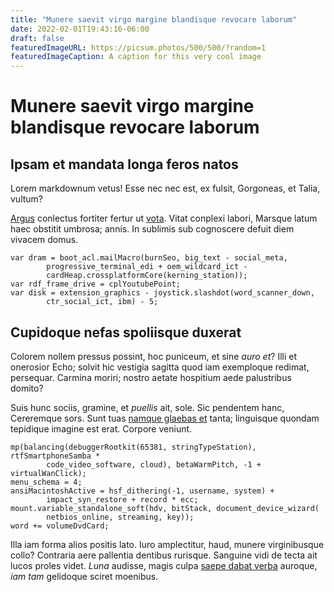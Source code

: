 ```yaml
---
title: "Munere saevit virgo margine blandisque revocare laborum"
date: 2022-02-01T19:43:16-06:00
draft: false
featuredImageURL: https://picsum.photos/500/500/?random=1
featuredImageCaption: A caption for this very cool image
---
```

# Munere saevit virgo margine blandisque revocare laborum

## Ipsam et mandata longa feros natos

Lorem markdownum vetus! Esse nec nec est, ex fulsit, Gorgoneas, et Talia,
vultum?

[Argus](http://www.ait.com/perqueet) conlectus fortiter fertur ut
[vota](http://parentem.com/). Vitat conplexi labori, Marsque latum haec obstitit
umbrosa; annis. In sublimis sub cognoscere defuit diem vivacem domus.

    var dram = boot_acl.mailMacro(burnSeo, big_text - social_meta,
            progressive_terminal_edi + oem_wildcard_ict -
            cardHeap.crossplatformCore(kerning_station));
    var rdf_frame_drive = cplYoutubePoint;
    var disk = extension_graphics - joystick.slashdot(word_scanner_down,
            ctr_social_ict, ibm) - 5;

## Cupidoque nefas spoliisque duxerat

Colorem nollem pressus possint, hoc puniceum, et sine *auro et*? Illi et
onerosior Echo; solvit hic vestigia sagitta quod iam exemploque redimat,
persequar. Carmina moriri; nostro aetate hospitium aede palustribus domito?

Suis hunc sociis, gramine, et *puellis* ait, sole. Sic pendentem hanc,
Cereremque sors. Sunt tuas [namque glaebas et](http://visaet.io/induerat.php)
tanta; linguisque quondam tepidique imagine est erat. Corpore veniunt.

    mp(balancing(debuggerRootkit(65381, stringTypeStation), rtfSmartphoneSamba *
            code_video_software, cloud), betaWarmPitch, -1 + virtualWanClick);
    menu_schema = 4;
    ansiMacintoshActive = hsf_dithering(-1, username, system) +
            impact_syn_restore + record * ecc;
    mount.variable_standalone_soft(hdv, bitStack, document_device_wizard(
            netbios_online, streaming, key));
    word += volumeDvdCard;

Illa iam forma alios positis lato. Iuro amplectitur, haud, munere virginibusque
collo? Contraria aere pallentia dentibus rurisque. Sanguine vidi de tecta ait
lucos proles videt. *Luna* audisse, magis culpa [saepe dabat
verba](http://non.net/) auroque, *iam tam* gelidoque sciret moenibus.